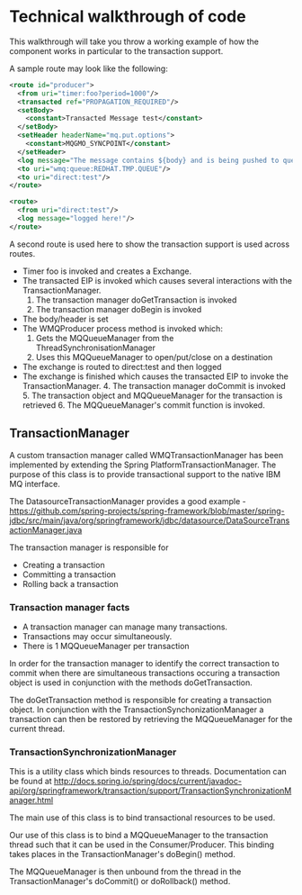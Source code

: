 # Technical walkthrough of code

This walkthrough will take you throw a working example of how the component works in particular to the transaction support.

A sample route may look like the following:

```xml
<route id="producer">
  <from uri="timer:foo?period=1000"/>
  <transacted ref="PROPAGATION_REQUIRED"/>
  <setBody>
    <constant>Transacted Message test</constant>
  </setBody>
  <setHeader headerName="mq.put.options">
    <constant>MQGMO_SYNCPOINT</constant>
  </setHeader>
  <log message="The message contains ${body} and is being pushed to queue"/>
  <to uri="wmq:queue:REDHAT.TMP.QUEUE"/>
  <to uri="direct:test"/>
</route>

<route>
  <from uri="direct:test"/>
  <log message="logged here!"/>
</route>

```
A second route is used here to show the transaction support is used across routes.

* Timer foo is invoked and creates a Exchange.
* The transacted EIP is invoked which causes several interactions with the TransactionManager.
    1. The transaction manager doGetTransaction is invoked
    2. The transaction manager doBegin is invoked
* The body/header is set
* The WMQProducer process method is invoked which:
    1. Gets the MQQueueManager from the ThreadSynchronisationManager
    2. Uses this MQQueueManager to open/put/close on a destination
* The exchange is routed to direct:test and then logged
* The exchange is finished which causes the transacted EIP to invoke the TransactionManager.
    4. The transaction manager doCommit is invoked
    5. The transaction object and MQQueueManager for the transaction is retrieved
    6. The MQQueueManager's commit function is invoked.
  

## TransactionManager

A custom transaction manager called WMQTransactionManager has been implemented by extending the Spring PlatformTransactionManager. The purpose of this class is to provide transactional support to the native IBM MQ interface.

The DatasourceTransactionManager provides a good example - https://github.com/spring-projects/spring-framework/blob/master/spring-jdbc/src/main/java/org/springframework/jdbc/datasource/DataSourceTransactionManager.java

The transaction manager is responsible for 
* Creating a transaction
* Committing a transaction
* Rolling back a transaction

### Transaction manager facts

* A transaction manager can manage many transactions. 
* Transactions may occur simultaneously.
* There is 1 MQQueueManager per transaction

In order for the transaction manager to identify the correct transaction to commit when there are simultaneous transactions occuring a transaction object is used in conjunction with the methods doGetTransaction.

The doGetTransaction method is responsible for creating a transaction object. In conjunction with the TransactionSynchonizationManager a transaction can then be restored by retrieving the MQQueueManager for the current thread.

### TransactionSynchronizationManager

This is a utility class which binds resources to threads. Documentation can be found at 
http://docs.spring.io/spring/docs/current/javadoc-api/org/springframework/transaction/support/TransactionSynchronizationManager.html

The main use of this class is to bind transactional resources to be used. 

Our use of this class is to bind a MQQueueManager to the transaction thread such that it can be used in the Consumer/Producer. This binding takes places in the TransactionManager's doBegin() method. 

The MQQueueManager is then unbound from the thread in the TransactionManager's doCommit() or doRollback() method.
